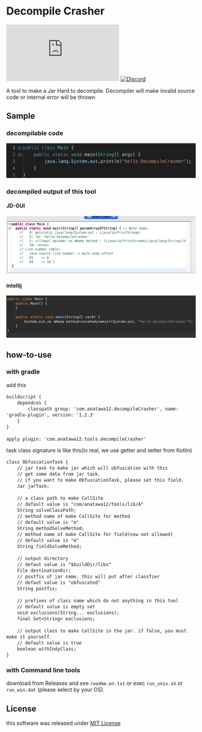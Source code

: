 # Decompile Crasher

[![a12 maintenance: Slowly](https://anatawa12.com/short.php?q=a12-slowly-svg)](https://anatawa12.com/short.php?q=a12-slowly-doc)
[![Discord](https://img.shields.io/discord/834256470580396043)](https://discord.gg/yzEdnuJMXv)
<!--[![Gradle Plugin Portal](https://img.shields.io/maven-metadata/v/https/plugins.gradle.org/m2/com/anatawa12/tools/decompileCrasher/com.anatawa12.tools.decompileCrasher.plugin/maven-metadata.xml.svg?colorB=007ec6&label=gradle&logo=gradle)](https://plugins.gradle.org/plugin/com.anatawa12.compile-time-constant)-->

A tool to make a Jar Hard to decompile.
Decompiler will make invalid source code or internal error will be thrown

## Sample
### decompilable code

![Main.java](readme-contents/source_vsc.png?raw=true)

### decompiled output of this tool
#### JD-GUI

![jd gui](readme-contents/jd_gui_decompile.png?raw=true)

#### intellij

![idea](readme-contents/idea_decompile.png?raw=true)

## how-to-use
### with gradle 
add this
```
buildscript {
    dependces {
        classpath group: 'com.anatawa12.decompileCrasher', name: 'gradle-plugin', version: '1.2.3'
    }
}

apply plugin: 'com.anatawa12.tools.decompileCrasher'
```
task class signature is like this(in real, we use getter and setter from Kotlin)
```
class ObfuscationTask {
    // jar task to make jar which will obfuscation with this
    // get some data from jar task.
    // if you want to make ObfuscationTask, please set this field.
    Jar jarTask;

    // a class path to make CallSite
    // default value is "com/anatawa12/tools/lib/A"
    String solveClassPath;
    // method name of make CallSite for method
    // default value is "m"
    String methodSolveMethod;
    // method name of make CallSite for field(now not allowed)
    // default value is "m"
    String fieldSolveMethod;

    // output directory
    // defaut value is "$buildDir/libs"
    File destinationDir;
    // postfix of jar name. this will put after classfier
    // defaut value is "obfuscated"
    String postfix;

    // prefixes of class name which do not anything in this tool
    // default value is empty set
    void exclusions(String... exclusions);
    final Set<String> exclusions;

    // output class to make CallSite in the jar. if false, you must make it yourself.
    // default value is true
    boolean withIndyClass;
}
```

### with Command line tools

download from Releases and see `readme.en.txt` or exec `run_unix.sh` or `run_win.dat` (please select by your OS).

## License

this software was released under [MIT License](LICENSE)

